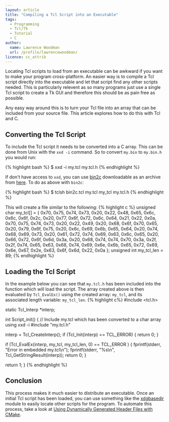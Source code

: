 ```yaml
---
layout: article
title: "Compiling a Tcl Script into an Executable"
tags:
  - Programming
  - Tcl/Tk
  - Tutorial
  - C
author:
  name: Lawrence Woodman
  url: /profile/lawrencewoodman/
licence: cc_attrib
---
```


Locating Tcl scripts to load from an executable can be awkward if you want to make your program cross-platform.  An easier way is to compile a Tcl script directly into the executable and let that script find any other scripts needed.  This is particularly relevent as so many programs just use a single Tcl script to create a Tk GUI and therefore this should be as pain free as possible.

Any easy way around this is to turn your Tcl file into an array that can be included from your source file.  This article explores how to do this with Tcl and C.

## Converting the Tcl Script
To include the Tcl script it needs to be converted into a C array.  This can be done from Unix with the `xxd -i` command.  So to convert `my.bin` to `my.bin.h` you would run:

{% highlight bash %}
$ xxd -i my.tcl my.tcl.h
{% endhighlight %}

If don't have access to `xxd`, you can use [bin2c](https://github.com/LawrenceWoodman/bin2c) downloadable as an archive from [here](https://github.com/LawrenceWoodman/bin2c/tags).  To do as above with `bin2c`:

{% highlight bash %}
$ tclsh bin2c.tcl my.tcl my_tcl my.tcl.h
{% endhighlight %}

This will create a file similar to the following:
{% highlight c %}
unsigned char my_tcl[] = {
  0x70, 0x75, 0x74, 0x73, 0x20, 0x22, 0x48, 0x65, 0x6c, 0x6c, 0x6f, 0x2c,
  0x20, 0x77, 0x6f, 0x72, 0x6c, 0x64, 0x21, 0x22, 0x0a, 0x70, 0x75, 0x74,
  0x73, 0x20, 0x22, 0x49, 0x20, 0x68, 0x6f, 0x70, 0x65, 0x20, 0x79, 0x6f,
  0x75, 0x20, 0x6c, 0x69, 0x6b, 0x65, 0x64, 0x20, 0x74, 0x68, 0x69, 0x73,
  0x20, 0x61, 0x72, 0x74, 0x69, 0x63, 0x6c, 0x65, 0x20, 0x66, 0x72, 0x6f,
  0x6d, 0x3a, 0x20, 0x68, 0x74, 0x74, 0x70, 0x3a, 0x2f, 0x2f, 0x74, 0x65,
  0x63, 0x68, 0x74, 0x69, 0x6e, 0x6b, 0x65, 0x72, 0x69, 0x6e, 0x67, 0x2e,
  0x63, 0x6f, 0x6d, 0x22, 0x0a
};
unsigned int my_tcl_len = 89;
{% endhighlight %}

## Loading the Tcl Script
In the example below you can see that `my.tcl.h` has been included into the function which will load the script.  The array created above is then evaluated by `Tcl_EvalEx()` using the created array: `my_tcl`, and its associated length variable: `my_tcl_len`.
{% highlight c%}
#include <tcl.h>

static Tcl_Interp *interp;

int
Script_init()
{
  // Include my.tcl which has been converted to a char array using xxd -i
  #include "my.tcl.h"

  interp = Tcl_CreateInterp();
  if (Tcl_Init(interp) == TCL_ERROR) { return 0; }

  if (Tcl_EvalEx(interp, my_tcl, my_tcl_len, 0) == TCL_ERROR ) {
    fprintf(stderr, "Error in embedded my.tcl\n");
    fprintf(stderr, "%s\n", Tcl_GetStringResult(interp));
    return 0;
  }

  return 1;
}
{% endhighlight %}


## Conclusion
This process makes it much easier to distribute an executable.  Once an initial Tcl script has been loaded, you can use something like the [xdgbasedir](https://github.com/LawrenceWoodman/xdgbasedir_tcl) module to easily locate other scripts for the program.  To automate this process, take a look at [Using Dynamically Generated Header Files with CMake](/2013/02/12/using-dynamically-generated-header-files-with-cmake).

